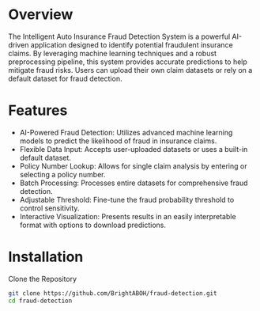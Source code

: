 # Overview

The Intelligent Auto Insurance Fraud Detection System is a powerful AI-driven application designed to identify potential fraudulent insurance claims. By leveraging machine learning techniques and a robust preprocessing pipeline, this system provides accurate predictions to help mitigate fraud risks. Users can upload their own claim datasets or rely on a default dataset for fraud detection.

# Features
- AI-Powered Fraud Detection: Utilizes advanced machine learning models to predict the likelihood of fraud in insurance claims.
- Flexible Data Input: Accepts user-uploaded datasets or uses a built-in default dataset.
- Policy Number Lookup: Allows for single claim analysis by entering or selecting a policy number.
- Batch Processing: Processes entire datasets for comprehensive fraud detection.
- Adjustable Threshold: Fine-tune the fraud probability threshold to control sensitivity.
- Interactive Visualization: Presents results in an easily interpretable format with options to download predictions.


# Installation
Clone the Repository
```sh
git clone https://github.com/BrightABOH/fraud-detection.git
cd fraud-detection
```

